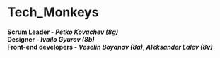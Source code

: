 # Tech_Monkeys
**Scrum Leader - _Petko Kovachev (8g)_**
<br />
**Designer - _Ivailo Gyurov (8b)_**
<br />
**Front-end developers - _Veselin Boyanov (8a)_, _Aleksander Lalev (8v)_**
<br />
